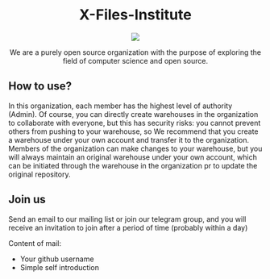 <div align="center">

#  X-Files-Institute

<img src="https://avatars.githubusercontent.com/u/119553376?s=200&v=4" />

We are a purely open source organization with the purpose of exploring the field of computer science and open source.

</div>

## How to use?
In this organization, each member has the highest level of authority (Admin). Of course, you can directly create warehouses in the organization to collaborate with everyone, but this has security risks: you cannot prevent others from pushing to your warehouse, so We recommend that you create a warehouse under your own account and transfer it to the organization. Members of the organization can make changes to your warehouse, but you will always maintain an original warehouse under your own account, which can be initiated through the warehouse in the organization pr to update the original repository.

## Join us
Send an email to our mailing list or join our telegram group, and you will receive an invitation to join after a period of time (probably within a day)

Content of mail:
  - Your github username
  - Simple self introduction
